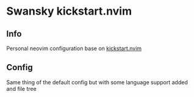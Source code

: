 # Swansky kickstart.nvim


## Info

Personal neovim configuration base on [kickstart.nvim](https://github.com/nvim-lua/kickstart.nvim)

## Config

Same thing of the default config but with some language support added and file tree
